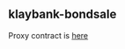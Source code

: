 ## klaybank-bondsale

Proxy contract is [here](https://github.com/wighawag/hardhat-deploy/blob/master/solc_0.7/openzeppelin/proxy/TransparentUpgradeableProxy.sol)
